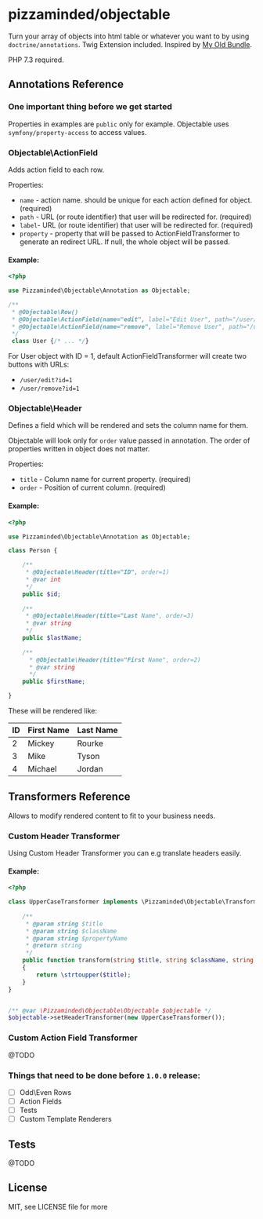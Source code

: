 # pizzaminded/objectable

Turn your array of objects into html table or whatever you want to by using ``doctrine/annotations``. Twig Extension included. Inspired by [My Old Bundle](https://github.com/pizzaminded/EntableBundle). 

PHP 7.3 required.

## Annotations Reference

### One important thing before we get started

Properties in examples are ``public`` only for example. Objectable uses ``symfony/property-access`` to 
access values.

### Objectable\ActionField

Adds action field to each row.

Properties:
- ``name`` - action name. should be unique for each action defined for object. (required)
- ``path`` - URL (or route identifier) that user will be redirected for. (required)
- ``label``- URL (or route identifier) that user will be redirected for. (required)
- ``property`` - property that will be passed to ActionFieldTransformer to generate an redirect URL. If null,
the whole object will be passed.


#### Example:

````php
<?php 

use Pizzaminded\Objectable\Annotation as Objectable;

/**
 * @Objectable\Row()
 * @Objectable\ActionField(name="edit", label="Edit User", path="/user/edit", property="id")
 * @Objectable\ActionField(name="remove", label="Remove User", path="/user/remove", property="id")
 */
 class User {/* ... */}
````

For User object with ID = 1, default ActionFieldTransformer will create two buttons with URLs:
- ``/user/edit?id=1`` 
- ``/user/remove?id=1``


### Objectable\Header

Defines a field which will be rendered and sets the column name for them.

Objectable will look only for ``order`` value passed in annotation. The order of properties written in object
does not matter.


Properties:
- ``title`` - Column name for current property. (required)
- ``order`` - Position of current column. (required)

#### Example:


````php
<?php 

use Pizzaminded\Objectable\Annotation as Objectable;

class Person {

    /**
     * @Objectable\Header(title="ID", order=1) 
     * @var int
     */
    public $id;
    
    /**
     * @Objectable\Header(title="Last Name", order=3) 
     * @var string
     */
    public $lastName;
    
    /**
      * @Objectable\Header(title="First Name", order=2) 
      * @var string
      */
    public $firstName;

}

````

These will be rendered like:


|ID|First Name|Last Name
|---|---|---|
|2|Mickey|Rourke
|3|Mike|Tyson
|4|Michael|Jordan


## Transformers Reference

Allows to modify rendered content to fit to your business needs.

### Custom Header Transformer

Using Custom Header Transformer you can e.g translate headers easily. 

#### Example:

````php
<?php

class UpperCaseTransformer implements \Pizzaminded\Objectable\Transformer\HeaderTransformerInterface {
    
    /**
     * @param string $title
     * @param string $className
     * @param string $propertyName
     * @return string
     */
    public function transform(string $title, string $className, string $propertyName): string
    {
        return \strtoupper($title);
    }
}


/** @var \Pizzaminded\Objectable\Objectable $objectable */
$objectable->setHeaderTransformer(new UpperCaseTransformer());

````

### Custom Action Field Transformer

@TODO

### Things that need to be done before ``1.0.0`` release:

- [ ] Odd\Even Rows
- [ ] Action Fields
- [ ] Tests
- [ ] Custom Template Renderers

## Tests

@TODO

## License

MIT, see LICENSE file for more
